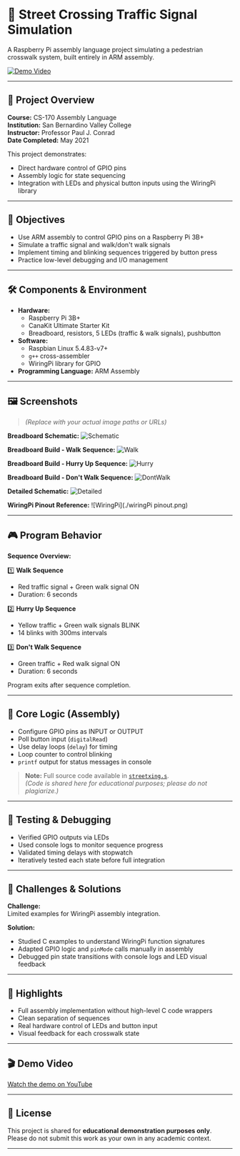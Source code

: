 # 🚦 Street Crossing Traffic Signal Simulation

A Raspberry Pi assembly language project simulating a pedestrian crosswalk system, built entirely in ARM assembly.  

[![Demo Video](https://img.shields.io/badge/Watch-Demo%20Video-red)](https://www.youtube.com/watch?v=YOUR_VIDEO_ID_HERE)

---

## 📌 Project Overview

**Course:** CS-170 Assembly Language  
**Institution:** San Bernardino Valley College  
**Instructor:** Professor Paul J. Conrad  
**Date Completed:** May 2021  

This project demonstrates:
- Direct hardware control of GPIO pins
- Assembly logic for state sequencing
- Integration with LEDs and physical button inputs using the WiringPi library

---

## 🎯 Objectives

- Use ARM assembly to control GPIO pins on a Raspberry Pi 3B+
- Simulate a traffic signal and walk/don't walk signals
- Implement timing and blinking sequences triggered by button press
- Practice low-level debugging and I/O management

---

## 🛠️ Components & Environment

- **Hardware:**
  - Raspberry Pi 3B+
  - CanaKit Ultimate Starter Kit
  - Breadboard, resistors, 5 LEDs (traffic & walk signals), pushbutton
- **Software:**
  - Raspbian Linux 5.4.83-v7+
  - `g++` cross-assembler
  - WiringPi library for GPIO
- **Programming Language:** ARM Assembly

---

## 🖼️ Screenshots

> _(Replace with your actual image paths or URLs)_

**Breadboard Schematic:**
![Schematic](./streetxing-schematic.jpg)

**Breadboard Build - Walk Sequence:**
![Walk](./breadboard-seq1-walk.jpg)

**Breadboard Build - Hurry Up Sequence:**
![Hurry](./breadboard-seq2-hurry.jpg)

**Breadboard Build - Don't Walk Sequence:**
![DontWalk](./breadboard-seq3-dontwalk.jpg)

**Detailed Schematic:**
![Detailed](./streetxing-schematic-details.jpg)

**WiringPi Pinout Reference:**
![WiringPi](./wiringPi pinout.png)

---

## 🎮 Program Behavior

**Sequence Overview:**

1️⃣ **Walk Sequence**  
- Red traffic signal + Green walk signal ON  
- Duration: 6 seconds

2️⃣ **Hurry Up Sequence**  
- Yellow traffic + Green walk signals BLINK  
- 14 blinks with 300ms intervals

3️⃣ **Don't Walk Sequence**  
- Green traffic + Red walk signal ON  
- Duration: 6 seconds

Program exits after sequence completion.

---

## 🧩 Core Logic (Assembly)

- Configure GPIO pins as INPUT or OUTPUT
- Poll button input (`digitalRead`)
- Use delay loops (`delay`) for timing
- Loop counter to control blinking
- `printf` output for status messages in console

> **Note:** Full source code available in [`streetxing.s`](./streetxing.s).  
*(Code is shared here for educational purposes; please do not plagiarize.)*

---

## 🧪 Testing & Debugging

- Verified GPIO outputs via LEDs
- Used console logs to monitor sequence progress
- Validated timing delays with stopwatch
- Iteratively tested each state before full integration

---

## 🚧 Challenges & Solutions

**Challenge:**  
Limited examples for WiringPi assembly integration.

**Solution:**  
- Studied C examples to understand WiringPi function signatures
- Adapted GPIO logic and `pinMode` calls manually in assembly
- Debugged pin state transitions with console logs and LED visual feedback

---

## 🌟 Highlights

- Full assembly implementation without high-level C code wrappers
- Clean separation of sequences
- Real hardware control of LEDs and button input
- Visual feedback for each crosswalk state

---

## 🎬 Demo Video

[Watch the demo on YouTube](https://www.youtube.com/watch?v=YOUR_VIDEO_ID_HERE)

---

## 📝 License

This project is shared for **educational demonstration purposes only**.  
Please do not submit this work as your own in any academic context.

---


